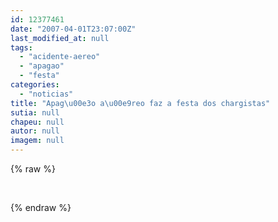 ```yaml
---
id: 12377461
date: "2007-04-01T23:07:00Z"
last_modified_at: null
tags:
  - "acidente-aereo"
  - "apagao"
  - "festa"
categories:
  - "noticias"
title: "Apag\u00e3o a\u00e9reo faz a festa dos chargistas"
sutia: null
chapeu: null
autor: null
imagem: null
---
```

{% raw %}
<p><P>&nbsp;</P> </p>
{% endraw %}